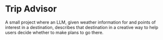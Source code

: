 # Trip Advisor
A small project where an LLM, given weather information for and points of interest in a destination, describes that destination in a creative way to help users decide whether to make plans to go there.

